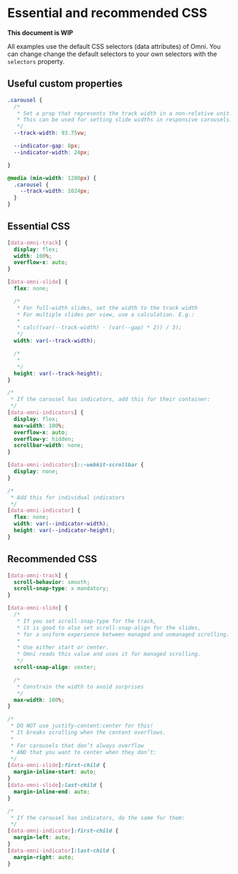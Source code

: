 
Essential and recommended CSS
================================================================================

**This document is WIP**

All examples use the default CSS selectors (data attributes) of Omni.
You can change change the default selectors to your own selectors with the `selectors` property.


Useful custom properties
----------------------------------------

```css
.carousel {
  /*
   * Set a prop that represents the track width in a non-relative unit.
   * This can be used for setting slide widths in responsive carousels.
   */
  --track-width: 93.75vw;

  --indicator-gap: 8px;
  --indicator-width: 24px;

}

@media (min-width: 1280px) {
  .carousel {
    --track-width: 1024px;
  }
}
```


Essential CSS
----------------------------------------

```css
[data-omni-track] {
  display: flex;
  width: 100%;
  overflow-x: auto;
}

[data-omni-slide] {
  flex: none;

  /*
   * For full-width slides, set the width to the track width
   * For multiple slides per view, use a calculation. E.g.:
   * 
   * calc((var(--track-width) - (var(--gap) * 2)) / 3);
   */   
  width: var(--track-width);

  /*
   *
   */
  height: var(--track-height);
}

/*
 * If the carousel has indicators, add this for their container:
 */
[data-omni-indicators] {
  display: flex;
  max-width: 100%;
  overflow-x: auto;
  overflow-y: hidden;
  scrollbar-width: none;
}

[data-omni-indicators]::-webkit-scrollbar {
  display: none;
}

/*
 * Add this for individual indicators
 */
[data-omni-indicator] {
  flex: none;
  width: var(--indicator-width);
  height: var(--indicator-height);
}
```


Recommended CSS
----------------------------------------

```css
[data-omni-track] {
  scroll-behavior: smooth;
  scroll-snap-type: x mandatory;
}

[data-omni-slide] {
  /*
   * If you set scroll-snap-type for the track,
   * it is good to also set scroll-snap-align for the slides,
   * for a uniform experience between managed and unmanaged scrolling.
   *
   * Use either start or center.
   * Omni reads this value and uses it for managed scrolling.
   */
  scroll-snap-align: center;

  /*
   * Constrain the width to avoid surprises
   */
  max-width: 100%;
}

/*
 * DO NOT use justify-content:center for this!
 * It breaks scrolling when the content overflows.
 *
 * For carousels that don’t always overflow
 * AND that you want to center when they don’t:
 */
[data-omni-slide]:first-child {
  margin-inline-start: auto;
}
[data-omni-slide]:last-child {
  margin-inline-end: auto;
}

/*
 * If the carousel has indicators, do the same for them:
 */
[data-omni-indicator]:first-child {
  margin-left: auto;
}
[data-omni-indicator]:last-child {
  margin-right: auto;
}
```
